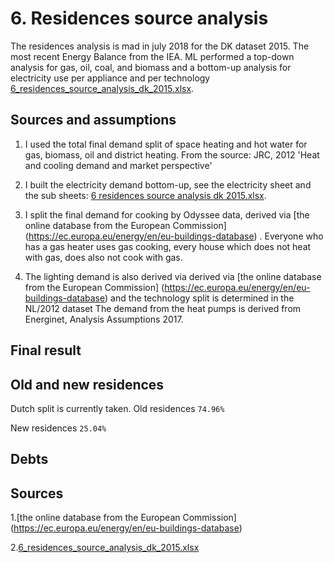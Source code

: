 # 6. Residences source analysis

The residences analysis is mad in july 2018 for the DK dataset 2015. The most recent Energy Balance from the IEA.  ML performed a top-down analysis for gas, oil, coal, and biomass and a bottom-up analysis for electricity use per appliance and per technology [6_residences_source_analysis_dk_2015.xlsx](6_residences_source_analysis_dk_2015.xlsx).

			## Sources and assumptions		1. I used the total final demand split of space heating and hot water for gas, biomass, oil and district heating. From the source: JRC, 2012 'Heat and cooling demand and market perspective'

2. I built the electricity demand bottom-up, see the electricity sheet and the sub sheets: [6 residences source analysis dk 2015.xlsx](6_residences_source_analysis_dk_2015.xlsx).

3. I split the final demand for cooking by Odyssee data, derived via [the online database from the European Commission] (https://ec.europa.eu/energy/en/eu-buildings-database) . Everyone who has a gas heater uses gas cooking, every house which does not heat with gas, does also not cook with gas. 
4. The lighting demand is also derived via derived via [the online database from the European Commission] (https://ec.europa.eu/energy/en/eu-buildings-database)  and the technology split is determined in the NL/2012 dataset 
The demand from the heat pumps is derived from Energinet, Analysis Assumptions 2017. 				## Final result		
## Old and new residences
Dutch split is currently taken. Old residences `74.96% `

New residences `25.04%`

## Debts


## Sources

1.[the online database from the European Commission] (https://ec.europa.eu/energy/en/eu-buildings-database) 

2.[6_residences_source_analysis_dk_2015.xlsx](6_residences_source_analysis_dk_2015.xlsx)










